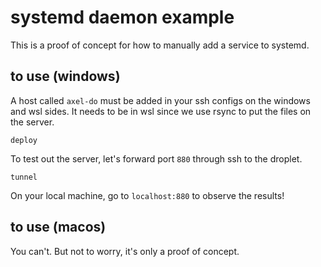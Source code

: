 # systemd daemon example

This is a proof of concept for how to manually add a service to systemd.

## to use (windows)

A host called `axel-do` must be added in your ssh configs on the windows and wsl
sides. It needs to be in wsl since we use rsync to put the files on the server.

```batch
deploy
```

To test out the server, let's forward port `880` through ssh to the droplet.

```batch
tunnel
```

On your local machine, go to `localhost:880` to observe the results!

## to use (macos)

You can't. But not to worry, it's only a proof of concept.

